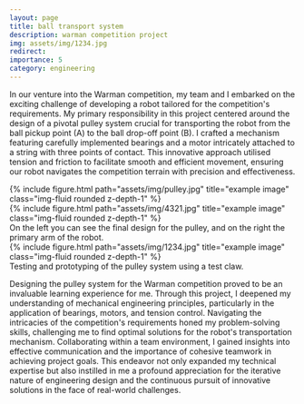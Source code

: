 ```yaml
---
layout: page
title: ball transport system
description: warman competition project
img: assets/img/1234.jpg
redirect: 
importance: 5
category: engineering
---
```



In our venture into the Warman competition, my team and I embarked on the exciting challenge of developing a robot tailored for the competition's requirements. My primary responsibility in this project centered around the design of a pivotal pulley system crucial for transporting the robot from the ball pickup point (A) to the ball drop-off point (B). I crafted a mechanism featuring carefully implemented bearings and a motor intricately attached to a string with three points of contact. This innovative approach utilised tension and friction to facilitate smooth and efficient movement, ensuring our robot navigates the competition terrain with precision and effectiveness.

<div class="row">
    <div class="col-sm mt-3 mt-md-0">
        {% include figure.html path="assets/img/pulley.jpg" title="example image" class="img-fluid rounded z-depth-1" %}
    </div>
    <div class="col-sm mt-3 mt-md-0">
        {% include figure.html path="assets/img/4321.jpg" title="example image" class="img-fluid rounded z-depth-1" %}
    </div>
</div>
<div class="caption">
    On the left you can see the final design for the pulley, and on the right the primary arm of the robot.
</div>
<div class="row">
    <div class="col-sm mt-3 mt-md-0">
        {% include figure.html path="assets/img/1234.jpg" title="example image" class="img-fluid rounded z-depth-1" %}
    </div>
</div>
<div class="caption">
    Testing and prototyping of the pulley system using a test claw.
</div>

Designing the pulley system for the Warman competition proved to be an invaluable learning experience for me. Through this project, I deepened my understanding of mechanical engineering principles, particularly in the application of bearings, motors, and tension control. Navigating the intricacies of the competition's requirements honed my problem-solving skills, challenging me to find optimal solutions for the robot's transportation mechanism. Collaborating within a team environment, I gained insights into effective communication and the importance of cohesive teamwork in achieving project goals. This endeavor not only expanded my technical expertise but also instilled in me a profound appreciation for the iterative nature of engineering design and the continuous pursuit of innovative solutions in the face of real-world challenges.